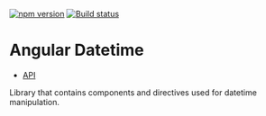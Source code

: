 [![npm version](https://badge.fury.io/js/%40anglr%2Fdatetime.svg)](https://badge.fury.io/js/%40anglr%2Fdatetime)
[![Build status](https://ci.appveyor.com/api/projects/status/4ieg9q7sgfgbpboj?svg=true)](https://ci.appveyor.com/project/kukjevov/ng-datetime)

# Angular Datetime

- [API](https://ressurectit.github.io/#/content/api/ng-datetime/datetime)

Library that contains components and directives used for datetime manipulation.